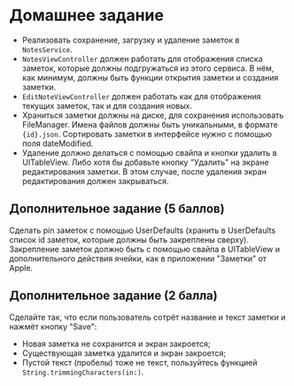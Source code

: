 # Домашнее задание

* Реализовать сохранение, загрузку и удаление заметок в `NotesService`.
* `NotesViewController` должен работать для отображения списка заметок, которые должны подгружаться из этого сервиса. В нём, как минимум, должны быть функции открытия заметки и создания заметки.
* `EditNoteViewController` должен работать как для отображения текущих заметок, так и для создания новых.
* Храниться заметки должны на диске, для сохранения использовать FileManager. Имена файлов должны быть уникальными, в формате  `{id}.json`. Сортировать заметки в интерфейсе нужно с помощью поля dateModified.
* Удаление должно делаться с помощью свайпа и кнопки удалить в UITableView. Либо хотя бы добавьте кнопку "Удалить" на экране редактирования заметки. В этом случае, после удаления экран редактирования должен закрываться.

## Дополнительное задание (5 баллов)

Сделать pin заметок с помощью UserDefaults (хранить в UserDefaults список id заметок, которые должны быть закреплены сверху). Закрепление заметок должно быть с помощью свайпа в UITableView и дополнительного действия ячейки, как в приложении "Заметки" от Apple.

## Дополнительное задание (2 балла)

Сделайте так, что если пользователь сотрёт название и текст заметки и нажмёт кнопку "Save":
* Новая заметка не сохранится и экран закроется;
* Существующая заметка удалится и экран закроется;
* Пустой текст (пробелы) тоже не текст, пользуйтесь функцией `String.trimmingCharacters(in:)`.
